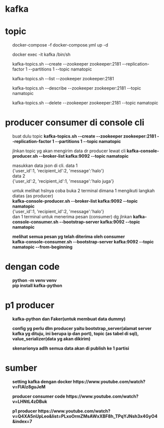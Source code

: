 # kafka
<h1>topic</h1>
<ul>docker-compose -f docker-compose.yml up -d</ul>
<ul>docker exec -it kafka /bin/sh</ul>
<!-- cari direktori yg ada kafka-topics.sh untuk membuat topic, di wurstmeister/kafka ada di /opt/kafka_2.13-2.8.1/bin -->
<!-- buat topic dengan partisi & replication(agar tdk ada data yg duplikat jd diset 1)-nya adlh 1 -->
<ul>kafka-topics.sh --create --zookeeper zookeeper:2181 --replication-factor 1 --partitions 1 --topic namatopic</ul>
  <!--lihat all topic dr zookeeper  -->
<ul>kafka-topics.sh --list --zookeeper zookeeper:2181</ul>
<!-- lihat semua informasi dari 1 topic -->
<ul>kafka-topics.sh --describe --zookeeper zookeeper:2181 --topic namatopic</ul>
<!-- hapus 1 topic -->
<ul>kafka-topics.sh --delete --zookeeper zookeeper:2181 --topic namatopic</ul>
<h1>producer consumer di console cli</h1>
<ul>buat dulu topic <b>kafka-topics.sh --create --zookeeper zookeeper:2181 --replication-factor 1 --partitions 1 --topic namatopic</b></ul>
<ul>jlnkan topic yg akan mengirim data dr producer lewat cli <b>kafka-console-producer.sh --broker-list kafka:9092 --topic namatopic</b></ul>
<ul>masukkan data json di cli.  data 1 <br>{'user_id':1, 'recipient_id':2, 'message':'halo'}<br>data 2<br>{'user_id':2, 'recipient_id':1, 'message':'halo juga'}</ul>
<ul>untuk melihat hslnya coba buka 2 terminal dimana 1 mengikuti langkah diatas (as producer)<br><b>kafka-console-producer.sh --broker-list kafka:9092 --topic namatopic</b><br>{'user_id':1, 'recipient_id':2, 'message':'halo'}<br> dan 1 terminal untuk menerima pesan (consumer) dg jlnkan <b>kafka-console-consumer.sh --bootstrap-server kafka:9092 --topic namatopic</ul>
<ul>melihat semua pesan yg telah diterima oleh consumer <br>
<b>kafka-console-consumer.sh --bootstrap-server kafka:9092 --topic namatopic --from-beginning</b></ul>
<h1>dengan code </h1>
<ul>python -m venv venv <br> pip install kafka-python</ul>
<h1>p1 producer</h1>
<ul>kafka-python dan Faker(untuk membuat data dummy)</ul>
<ul>config yg perlu dlm producer yaitu bootstrap_server(alamat server kafka yg dituju, ini berupa ip dan port), topic (as tabel di sql), value_serializer(data yg akan dikirim)</ul>
<ul>skenarionya adlh semua data akan di publish ke 1 partisi</ul>
<ul></ul>
<h1>sumber</h1>
<ul>setting kafka dengan docker https://www.youtube.com/watch?v=FlAlz8guJeM</ul>
<ul>producer consumer code https://www.youtube.com/watch?v=LHNtL4zDBuk</ul>
<ul>p1 producer https://www.youtube.com/watch?v=Q4XA5nUpLeo&list=PLxoOrmZMsAWxXBF8h_TPqYJNsh3x4GyO4&index=7</ul>